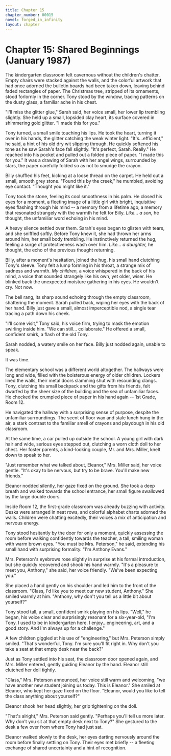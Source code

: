 ```yaml
---
title: Chapter 15
chapter_number: 00015
novel: forged_in_infinity
layout: chapter
---
```


# **Chapter 15: Shared Beginnings (January 1987)**

The kindergarten classroom felt cavernous without the children's
chatter. Empty chairs were stacked against the walls, and the colorful
artwork that had once adorned the bulletin boards had been taken down,
leaving behind faded rectangles of paper. The Christmas tree, stripped
of its ornaments, stood forlornly in the corner. Tony stood by the
window, tracing patterns on the dusty glass, a familiar ache in his
chest.

"I'll miss the glitter glue," Sarah said, her voice small, her lower lip
trembling slightly. She held up a small, lopsided clay heart, its
surface covered in shimmering gold glitter. "I made this for you."

Tony turned, a small smile touching his lips. He took the heart, turning
it over in his hands, the glitter catching the weak winter light.
"It's...efficient," he said, a hint of his old dry wit slipping through.
He quickly softened his tone as he saw Sarah's face fall slightly. "It's
perfect, Sarah. Really." He reached into his pocket and pulled out a
folded piece of paper. "I made this for you." It was a drawing of Sarah
with her angel wings, surrounded by stars, the paper carefully folded so
as not to smudge the crayon.

Billy shuffled his feet, kicking at a loose thread on the carpet. He
held out a small, smooth grey stone. "Found this by the creek," he
mumbled, avoiding eye contact. "Thought you might like it."

Tony took the stone, feeling its cool smoothness in his palm. He closed
his eyes for a moment, a fleeting image of a little girl with bright,
inquisitive eyes flashing through his mind -- a memory from a lifetime
ago, a memory that resonated strangely with the warmth he felt for
Billy. *Like... a son,* he thought, the unfamiliar word echoing in his
mind.

A heavy silence settled over them. Sarah's eyes began to glisten with
tears, and she sniffled softly. Before Tony knew it, she had thrown her
arms around him, her small body trembling. He instinctively returned the
hug, feeling a surge of protectiveness wash over him. *Like... a
daughter,* he thought, the echo of the previous thought returning.

Billy, after a moment's hesitation, joined the hug, his small hand
clutching Tony's sleeve. Tony felt a lump forming in his throat, a
strange mix of sadness and warmth. *My children,* a voice whispered in
the back of his mind, a voice that sounded strangely like his own, yet
older, wiser. He blinked back the unexpected moisture gathering in his
eyes. He wouldn't cry. Not now.

The bell rang, its sharp sound echoing through the empty classroom,
shattering the moment. Sarah pulled back, wiping her eyes with the back
of her hand. Billy just gave a small, almost imperceptible nod, a single
tear tracing a path down his cheek.

"I'll come visit," Tony said, his voice firm, trying to mask the emotion
swirling inside him. "We can still... collaborate." He offered a small,
confident smirk, a flash of the old Tony.

Sarah nodded, a watery smile on her face. Billy just nodded again,
unable to speak.

It was time.

The elementary school was a different world altogether. The hallways
were long and wide, filled with the boisterous energy of older children.
Lockers lined the walls, their metal doors slamming shut with resounding
clangs. Tony, clutching his small backpack and the gifts from his
friends, felt dwarfed by the sheer size of the building and the sea of
unfamiliar faces. He checked the crumpled piece of paper in his hand
again -- 1st Grade, Room 12.

He navigated the hallway with a surprising sense of purpose, despite the
unfamiliar surroundings. The scent of floor wax and stale lunch hung in
the air, a stark contrast to the familiar smell of crayons and playdough
in his old classroom.

At the same time, a car pulled up outside the school. A young girl with
dark hair and wide, serious eyes stepped out, clutching a worn cloth
doll to her chest. Her foster parents, a kind-looking couple, Mr. and
Mrs. Miller, knelt down to speak to her.

"Just remember what we talked about, Eleanor," Mrs. Miller said, her
voice gentle. "It's okay to be nervous, but try to be brave. You'll make
new friends."

Eleanor nodded silently, her gaze fixed on the ground. She took a deep
breath and walked towards the school entrance, her small figure
swallowed by the large double doors.

Inside Room 12, the first-grade classroom was already buzzing with
activity. Desks were arranged in neat rows, and colorful alphabet charts
adorned the walls. Children were chatting excitedly, their voices a mix
of anticipation and nervous energy.

Tony stood hesitantly by the door for only a moment, quickly assessing
the room before walking confidently towards the teacher, a tall, smiling
woman with warm brown eyes. "You must be Mrs. Peterson," he said,
extending his small hand with surprising formality. "I'm Anthony Evans."

Mrs. Peterson's eyebrows rose slightly in surprise at his formal
introduction, but she quickly recovered and shook his hand warmly. "It's
a pleasure to meet you, Anthony," she said, her voice friendly. "We've
been expecting you."

She placed a hand gently on his shoulder and led him to the front of the
classroom. "Class, I'd like you to meet our new student, Anthony." She
smiled warmly at him. "Anthony, why don't you tell us a little bit about
yourself?"

Tony stood tall, a small, confident smirk playing on his lips. "Well,"
he began, his voice clear and surprisingly resonant for a six-year-old,
"I'm Tony. I used to be in kindergarten here. I enjoy...engineering,
art, and a good story. And I'm always up for a challenge."

A few children giggled at his use of "engineering," but Mrs. Peterson
simply smiled. "That's wonderful, Tony. I'm sure you'll fit right in.
Why don't you take a seat at that empty desk near the back?"

Just as Tony settled into his seat, the classroom door opened again, and
Mrs. Miller entered, gently guiding Eleanor by the hand. Eleanor still
clutched her doll tightly.

"Class," Mrs. Peterson announced, her voice still warm and welcoming,
"we have another new student joining us today. This is Eleanor." She
smiled at Eleanor, who kept her gaze fixed on the floor. "Eleanor, would
you like to tell the class anything about yourself?"

Eleanor shook her head slightly, her grip tightening on the doll.

"That's alright," Mrs. Peterson said gently. "Perhaps you'll tell us
more later. Why don't you sit at that empty desk next to Tony?" She
gestured to the desk a few over from where Tony had just sat.

Eleanor walked slowly to the desk, her eyes darting nervously around the
room before finally settling on Tony. Their eyes met briefly -- a
fleeting exchange of shared uncertainty and a hint of recognition.
